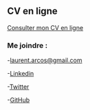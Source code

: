 ## CV en ligne

[Consulter mon CV en ligne](https://laurentarcos.github.io/mon-cv/html/)

### Me joindre :

-<laurent.arcos@gmail.com>

-[Linkedin](https://www.linkedin.com/in/laurentarcos) 

-[Twitter](https://twitter.com/LaurentArcos) 

-[GitHub](https://github.com/LaurentArcos) 
